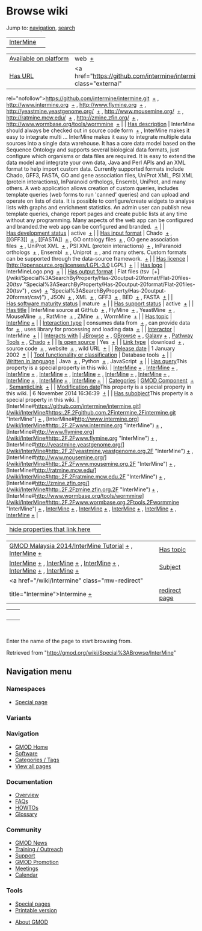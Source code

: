 <div id="mw-page-base" class="noprint">

</div>

<div id="mw-head-base" class="noprint">

</div>

<div id="content" class="mw-body" role="main">

<span id="top"></span>

<div id="mw-js-message" style="display:none;">

</div>



# <span dir="auto">Browse wiki</span>

<div id="bodyContent">

<div id="contentSub">

</div>

<div id="jump-to-nav" class="mw-jump">

Jump to: [navigation](#mw-navigation), [search](#p-search)

</div>

<div id="mw-content-text">

|                                          |     |
|------------------------------------------|-----|
| [InterMine](/wiki/InterMine "InterMine") |     |

|  |  |
|----|----|
| [Available on platform](/wiki/Property%3AAvailable_on_platform "Property:Available on platform") | <span class="smwb-value">web  <span class="smwsearch">[+](/wiki/Special%3ASearchByProperty/Available-20on-20platform/web "Special%3ASearchByProperty/Available-20on-20platform/web")</span></span> |
| [Has URL](/wiki/Property%3AHas_URL "Property:Has URL") | <span class="smwb-value"><a href="https://github.com/intermine/intermine.git" class="external"
rel="nofollow">https://github.com/intermine/intermine.git</a>  <span class="smwsearch">[+](/wiki/Special%3ASearchByProperty/Has-20URL/https:-2F-2Fgithub.com-2Fintermine-2Fintermine.git "Special%3ASearchByProperty/Has-20URL/https:-2F-2Fgithub.com-2Fintermine-2Fintermine.git")</span></span> , <span class="smwb-value"><a href="http://www.intermine.org" class="external"
rel="nofollow">http://www.intermine.org</a>  <span class="smwsearch">[+](/wiki/Special%3ASearchByProperty/Has-20URL/http:-2F-2Fwww.intermine.org "Special%3ASearchByProperty/Has-20URL/http:-2F-2Fwww.intermine.org")</span></span> , <span class="smwb-value"><a href="http://www.flymine.org" class="external"
rel="nofollow">http://www.flymine.org</a>  <span class="smwsearch">[+](/wiki/Special%3ASearchByProperty/Has-20URL/http:-2F-2Fwww.flymine.org "Special%3ASearchByProperty/Has-20URL/http:-2F-2Fwww.flymine.org")</span></span> , <span class="smwb-value"><a href="http://yeastmine.yeastgenome.org/" class="external"
rel="nofollow">http://yeastmine.yeastgenome.org/</a>  <span class="smwsearch">[+](/wiki/Special%3ASearchByProperty/Has-20URL/http:-2F-2Fyeastmine.yeastgenome.org-2F "Special%3ASearchByProperty/Has-20URL/http:-2F-2Fyeastmine.yeastgenome.org-2F")</span></span> , <span class="smwb-value"><a href="http://www.mousemine.org/" class="external"
rel="nofollow">http://www.mousemine.org/</a>  <span class="smwsearch">[+](/wiki/Special%3ASearchByProperty/Has-20URL/http:-2F-2Fwww.mousemine.org-2F "Special%3ASearchByProperty/Has-20URL/http:-2F-2Fwww.mousemine.org-2F")</span></span> , <span class="smwb-value"><a href="http://ratmine.mcw.edu/" class="external"
rel="nofollow">http://ratmine.mcw.edu/</a>  <span class="smwsearch">[+](/wiki/Special%3ASearchByProperty/Has-20URL/http:-2F-2Fratmine.mcw.edu-2F "Special%3ASearchByProperty/Has-20URL/http:-2F-2Fratmine.mcw.edu-2F")</span></span> , <span class="smwb-value"><a href="http://zmine.zfin.org/" class="external"
rel="nofollow">http://zmine.zfin.org/</a>  <span class="smwsearch">[+](/wiki/Special%3ASearchByProperty/Has-20URL/http:-2F-2Fzmine.zfin.org-2F "Special%3ASearchByProperty/Has-20URL/http:-2F-2Fzmine.zfin.org-2F")</span></span> , <span class="smwb-value"><a href="http://www.wormbase.org/tools/wormmine" class="external"
rel="nofollow">http://www.wormbase.org/tools/wormmine</a>  <span class="smwsearch">[+](/wiki/Special%3ASearchByProperty/Has-20URL/http:-2F-2Fwww.wormbase.org-2Ftools-2Fwormmine "Special%3ASearchByProperty/Has-20URL/http:-2F-2Fwww.wormbase.org-2Ftools-2Fwormmine")</span></span> |
| [Has description](/wiki/Property%3AHas_description "Property:Has description") | <span class="smwb-value">InterMine should always be checked out in source code form  <span class="smwsearch">[+](/wiki/Special%3ASearchByProperty/Has-20description/InterMine-20should-20always-20be-20checked-20out-20in-20source-20code-20form "Special%3ASearchByProperty/Has-20description/InterMine-20should-20always-20be-20checked-20out-20in-20source-20code-20form")</span></span> , <span class="smwb-value">InterMine makes it easy to integrate multi<span class="smw-highlighter" data-type="2" state="persistent" data-title="Information"><span class="smwtext"> … </span><span class="smwttcontent">InterMine makes it easy to integrate multiple data sources into a single data warehouse. It has a core data model based on the Sequence Ontology and supports several biological data formats, just configure which organisms or data files are required. It is easy to extend the data model and integrate your own data, Java and Perl APIs and an XML format to help import custom data. Currently supported formats include Chado, GFF3, FASTA, GO and gene association files, UniProt XML, PSI XML (protein interactions), InParanoid orthologs, Ensembl, UniProt, and many others. A web application allows creation of custom queries, includes template queries (web forms to run 'canned' queries) and can upload and operate on lists of data. It is possible to configure/create widgets to analyse lists with graphs and enrichment statistics. An admin user can publish new template queries, change report pages and create public lists at any time without any programming. Many aspects of the web app can be configured and branded.</span></span>the web app can be configured and branded.  <span class="smwsearch">[+](/mediawiki/index.php?title=Special%3ASearchByProperty&x=Has-20description%2FInterMine-20makes-20it-20easy-20to-20integrate-20multiple-20data-20sources-20into-20a-20single-20data-20warehouse.-20It-20has-20a-20core-20data-20model-20based-20on-20the-20Sequence-20Ontology-20and-20supports-20several-20biological-20data-20formats%2C-20just-20configure-20which-20organisms-20or-20data-20files-20are-20required.-20It-20is-20easy-20to-20extend-20the-20data-20model-20and-20integrate-20your-20own-20data%2C-20Java-20and-20Perl-20APIs-20and-20an-20XML-20format-20to-20help-20import-20custom-20data.-20Currently-20supported-20formats-20include-20Chado%2C-20GFF3%2C-20FASTA%2C-20GO-20and-20gene-20association-20files%2C-20UniProt-20XML%2C-20PSI-20XML-20%28protein-20interactions%29%2C-20InParanoid-20orthologs%2C-20Ensembl%2C-20UniProt%2C-20and-20many-20others.-0A-0AA-20web-20application-20allows-20creation-20of-20custom-20queries%2C-20includes-20template-20queries-20%28web-20forms-20to-20run-20%27canned%27-20queries%29-20and-20can-20upload-20and-20operate-20on-20lists-20of-20data.-20It-20is-20possible-20to-20configure-2Fcreate-20widgets-20to-20analyse-20lists-20with-20graphs-20and-20enrichment-20statistics.-20An-20admin-20user-20can-20publish-20new-20template-20queries%2C-20change-20report-20pages-20and-20create-20public-20lists-20at-20any-20time-20without-20any-20programming.-20Many-20aspects-20of-20the-20web-20app-20can-20be-20configured-20and-20branded. "Special%3ASearchByProperty")</span></span> |
| [Has development status](/wiki/Property%3AHas_development_status "Property:Has development status") | <span class="smwb-value">active  <span class="smwsearch">[+](/wiki/Special%3ASearchByProperty/Has-20development-20status/active "Special%3ASearchByProperty/Has-20development-20status/active")</span></span> |
| [Has input format](/wiki/Property%3AHas_input_format "Property:Has input format") | <span class="smwb-value">Chado  <span class="smwsearch">[+](/wiki/Special%3ASearchByProperty/Has-20input-20format/Chado "Special%3ASearchByProperty/Has-20input-20format/Chado")</span></span> , <span class="smwb-value">\[\[GFF3\]\]  <span class="smwsearch">[+](/wiki/Special%3ASearchByProperty/Has-20input-20format/-5B-5BGFF3-5D-5D "Special%3ASearchByProperty/Has-20input-20format/-5B-5BGFF3-5D-5D")</span></span> , <span class="smwb-value">\[\[FASTA\]\]  <span class="smwsearch">[+](/wiki/Special%3ASearchByProperty/Has-20input-20format/-5B-5BFASTA-5D-5D "Special%3ASearchByProperty/Has-20input-20format/-5B-5BFASTA-5D-5D")</span></span> , <span class="smwb-value">GO ontology files  <span class="smwsearch">[+](/wiki/Special%3ASearchByProperty/Has-20input-20format/GO-20ontology-20files "Special%3ASearchByProperty/Has-20input-20format/GO-20ontology-20files")</span></span> , <span class="smwb-value">GO gene association files  <span class="smwsearch">[+](/wiki/Special%3ASearchByProperty/Has-20input-20format/GO-20gene-20association-20files "Special%3ASearchByProperty/Has-20input-20format/GO-20gene-20association-20files")</span></span> , <span class="smwb-value">UniProt XML  <span class="smwsearch">[+](/wiki/Special%3ASearchByProperty/Has-20input-20format/UniProt-20XML "Special%3ASearchByProperty/Has-20input-20format/UniProt-20XML")</span></span> , <span class="smwb-value">PSI XML (protein interactions)  <span class="smwsearch">[+](/wiki/Special%3ASearchByProperty/Has-20input-20format/PSI-20XML-20(protein-20interactions) "Special%3ASearchByProperty/Has-20input-20format/PSI-20XML-20(protein-20interactions)")</span></span> , <span class="smwb-value">InParanoid orthologs  <span class="smwsearch">[+](/wiki/Special%3ASearchByProperty/Has-20input-20format/InParanoid-20orthologs "Special%3ASearchByProperty/Has-20input-20format/InParanoid-20orthologs")</span></span> , <span class="smwb-value">Ensembl  <span class="smwsearch">[+](/wiki/Special%3ASearchByProperty/Has-20input-20format/Ensembl "Special%3ASearchByProperty/Has-20input-20format/Ensembl")</span></span> , <span class="smwb-value">Uniprot  <span class="smwsearch">[+](/wiki/Special%3ASearchByProperty/Has-20input-20format/Uniprot "Special%3ASearchByProperty/Has-20input-20format/Uniprot")</span></span> , <span class="smwb-value">and many others. Custom formats can be supported through the data-source framework.  <span class="smwsearch">[+](/wiki/Special%3ASearchByProperty/Has-20input-20format/and-20many-20others.-20Custom-20formats-20can-20be-20supported-20through-20the-20data-2Dsource-20framework. "Special%3ASearchByProperty/Has-20input-20format/and-20many-20others.-20Custom-20formats-20can-20be-20supported-20through-20the-20data-2Dsource-20framework.")</span></span> |
| [Has licence](/wiki/Property%3AHas_licence "Property:Has licence") | <span class="smwb-value">\[http://opensource.org/licenses/LGPL-3.0 LGPL\]  <span class="smwsearch">[+](/wiki/Special%3ASearchByProperty/Has-20licence/-5Bhttp:-2F-2Fopensource.org-2Flicenses-2FLGPL-2D3.0-20LGPL-5D "Special%3ASearchByProperty/Has-20licence/-5Bhttp:-2F-2Fopensource.org-2Flicenses-2FLGPL-2D3.0-20LGPL-5D")</span></span> |
| [Has logo](/wiki/Property%3AHas_logo "Property:Has logo") | <span class="smwb-value">InterMineLogo.png  <span class="smwsearch">[+](/wiki/Special%3ASearchByProperty/Has-20logo/InterMineLogo.png "Special%3ASearchByProperty/Has-20logo/InterMineLogo.png")</span></span> |
| [Has output format](/wiki/Property%3AHas_output_format "Property:Has output format") | <span class="smwb-value">Flat files (tsv  <span class="smwsearch">[+](/wiki/Special%3ASearchByProperty/Has-20output-20format/Flat-20files-20(tsv "Special%3ASearchByProperty/Has-20output-20format/Flat-20files-20(tsv")</span></span> , <span class="smwb-value">csv)  <span class="smwsearch">[+](/wiki/Special%3ASearchByProperty/Has-20output-20format/csv) "Special%3ASearchByProperty/Has-20output-20format/csv)")</span></span> , <span class="smwb-value">JSON  <span class="smwsearch">[+](/wiki/Special%3ASearchByProperty/Has-20output-20format/JSON "Special%3ASearchByProperty/Has-20output-20format/JSON")</span></span> , <span class="smwb-value">XML  <span class="smwsearch">[+](/wiki/Special%3ASearchByProperty/Has-20output-20format/XML "Special%3ASearchByProperty/Has-20output-20format/XML")</span></span> , <span class="smwb-value">GFF3  <span class="smwsearch">[+](/wiki/Special%3ASearchByProperty/Has-20output-20format/GFF3 "Special%3ASearchByProperty/Has-20output-20format/GFF3")</span></span> , <span class="smwb-value">BED  <span class="smwsearch">[+](/wiki/Special%3ASearchByProperty/Has-20output-20format/BED "Special%3ASearchByProperty/Has-20output-20format/BED")</span></span> , <span class="smwb-value">FASTA  <span class="smwsearch">[+](/wiki/Special%3ASearchByProperty/Has-20output-20format/FASTA "Special%3ASearchByProperty/Has-20output-20format/FASTA")</span></span> |
| [Has software maturity status](/wiki/Property%3AHas_software_maturity_status "Property:Has software maturity status") | <span class="smwb-value">mature  <span class="smwsearch">[+](/wiki/Special%3ASearchByProperty/Has-20software-20maturity-20status/mature "Special%3ASearchByProperty/Has-20software-20maturity-20status/mature")</span></span> |
| [Has support status](/wiki/Property%3AHas_support_status "Property:Has support status") | <span class="smwb-value">active  <span class="smwsearch">[+](/wiki/Special%3ASearchByProperty/Has-20support-20status/active "Special%3ASearchByProperty/Has-20support-20status/active")</span></span> |
| [Has title](/wiki/Property%3AHas_title "Property:Has title") | <span class="smwb-value">InterMine source at GitHub  <span class="smwsearch">[+](/wiki/Special%3ASearchByProperty/Has-20title/InterMine-20source-20at-20GitHub "Special%3ASearchByProperty/Has-20title/InterMine-20source-20at-20GitHub")</span></span> , <span class="smwb-value">FlyMine  <span class="smwsearch">[+](/wiki/Special%3ASearchByProperty/Has-20title/FlyMine "Special%3ASearchByProperty/Has-20title/FlyMine")</span></span> , <span class="smwb-value">YeastMine  <span class="smwsearch">[+](/wiki/Special%3ASearchByProperty/Has-20title/YeastMine "Special%3ASearchByProperty/Has-20title/YeastMine")</span></span> , <span class="smwb-value">MouseMine  <span class="smwsearch">[+](/wiki/Special%3ASearchByProperty/Has-20title/MouseMine "Special%3ASearchByProperty/Has-20title/MouseMine")</span></span> , <span class="smwb-value">RatMine  <span class="smwsearch">[+](/wiki/Special%3ASearchByProperty/Has-20title/RatMine "Special%3ASearchByProperty/Has-20title/RatMine")</span></span> , <span class="smwb-value">ZMine  <span class="smwsearch">[+](/wiki/Special%3ASearchByProperty/Has-20title/ZMine "Special%3ASearchByProperty/Has-20title/ZMine")</span></span> , <span class="smwb-value">WormMine  <span class="smwsearch">[+](/wiki/Special%3ASearchByProperty/Has-20title/WormMine "Special%3ASearchByProperty/Has-20title/WormMine")</span></span> |
| [Has topic](/wiki/Property%3AHas_topic "Property:Has topic") | <span class="smwb-value">[InterMine](/wiki/InterMine "InterMine") <span class="smwbrowse">[+](/wiki/Special%3ABrowse/InterMine "Special%3ABrowse/InterMine")</span></span> |
| [Interaction type](/wiki/Property%3AInteraction_type "Property:Interaction type") | <span class="smwb-value">consumes data from  <span class="smwsearch">[+](/wiki/Special%3ASearchByProperty/Interaction-20type/consumes-20data-20from "Special%3ASearchByProperty/Interaction-20type/consumes-20data-20from")</span></span> , <span class="smwb-value">can provide data for  <span class="smwsearch">[+](/wiki/Special%3ASearchByProperty/Interaction-20type/can-20provide-20data-20for "Special%3ASearchByProperty/Interaction-20type/can-20provide-20data-20for")</span></span> , <span class="smwb-value">uses library for processing and loading data  <span class="smwsearch">[+](/wiki/Special%3ASearchByProperty/Interaction-20type/uses-20library-20for-20processing-20and-20loading-20data "Special%3ASearchByProperty/Interaction-20type/uses-20library-20for-20processing-20and-20loading-20data")</span></span> |
| <a
href="/mediawiki/index.php?title=Property:Interactor&amp;action=edit&amp;redlink=1"
class="new"
title="Property:Interactor (page does not exist)">Interactor</a> | <span class="smwb-value">InterMine  <span class="smwsearch">[+](/wiki/Special%3ASearchByProperty/Interactor/InterMine "Special%3ASearchByProperty/Interactor/InterMine")</span></span> |
| [Interacts with](/wiki/Property%3AInteracts_with "Property:Interacts with") | <span class="smwb-value">[JBrowse](/wiki/JBrowse "JBrowse") <span class="smwbrowse">[+](/wiki/Special%3ABrowse/JBrowse "Special%3ABrowse/JBrowse")</span></span> , <span class="smwb-value">[GBrowse](/wiki/GBrowse "GBrowse") <span class="smwbrowse">[+](/wiki/Special%3ABrowse/GBrowse "Special%3ABrowse/GBrowse")</span></span> , <span class="smwb-value">[Galaxy](/wiki/Galaxy "Galaxy") <span class="smwbrowse">[+](/wiki/Special%3ABrowse/Galaxy "Special%3ABrowse/Galaxy")</span></span> , <span class="smwb-value">[Pathway Tools](/wiki/Pathway_Tools "Pathway Tools") <span class="smwbrowse">[+](/wiki/Special%3ABrowse/Pathway-20Tools "Special%3ABrowse/Pathway-20Tools")</span></span> , <span class="smwb-value"><a href="/wiki/Chado" class="mw-redirect" title="Chado">Chado</a> <span class="smwbrowse">[+](/wiki/Special%3ABrowse/Chado "Special%3ABrowse/Chado")</span></span> |
| [Is open source](/wiki/Property%3AIs_open_source "Property:Is open source") | <span class="smwb-value">Yes  <span class="smwsearch">[+](/wiki/Special%3ASearchByProperty/Is-20open-20source/Yes "Special%3ASearchByProperty/Is-20open-20source/Yes")</span></span> |
| [Link type](/wiki/Property%3ALink_type "Property:Link type") | <span class="smwb-value">download  <span class="smwsearch">[+](/wiki/Special%3ASearchByProperty/Link-20type/download "Special%3ASearchByProperty/Link-20type/download")</span></span> , <span class="smwb-value">source code  <span class="smwsearch">[+](/wiki/Special%3ASearchByProperty/Link-20type/source-20code "Special%3ASearchByProperty/Link-20type/source-20code")</span></span> , <span class="smwb-value">website  <span class="smwsearch">[+](/wiki/Special%3ASearchByProperty/Link-20type/website "Special%3ASearchByProperty/Link-20type/website")</span></span> , <span class="smwb-value">wild URL  <span class="smwsearch">[+](/wiki/Special%3ASearchByProperty/Link-20type/wild-20URL "Special%3ASearchByProperty/Link-20type/wild-20URL")</span></span> |
| [Release date](/wiki/Property%3ARelease_date "Property:Release date") | <span class="smwb-value">1 January 2002  <span class="smwsearch">[+](/wiki/Special%3ASearchByProperty/Release-20date/1-20January-202002 "Special%3ASearchByProperty/Release-20date/1-20January-202002")</span></span> |
| [Tool functionality or classification](/wiki/Property%3ATool_functionality_or_classification "Property:Tool functionality or classification") | <span class="smwb-value">Database tools  <span class="smwsearch">[+](/wiki/Special%3ASearchByProperty/Tool-20functionality-20or-20classification/Database-20tools "Special%3ASearchByProperty/Tool-20functionality-20or-20classification/Database-20tools")</span></span> |
| [Written in language](/wiki/Property%3AWritten_in_language "Property:Written in language") | <span class="smwb-value">Java  <span class="smwsearch">[+](/wiki/Special%3ASearchByProperty/Written-20in-20language/Java "Special%3ASearchByProperty/Written-20in-20language/Java")</span></span> , <span class="smwb-value">Python  <span class="smwsearch">[+](/wiki/Special%3ASearchByProperty/Written-20in-20language/Python "Special%3ASearchByProperty/Written-20in-20language/Python")</span></span> , <span class="smwb-value">JavaScript  <span class="smwsearch">[+](/wiki/Special%3ASearchByProperty/Written-20in-20language/JavaScript "Special%3ASearchByProperty/Written-20in-20language/JavaScript")</span></span> |
| <span class="smw-highlighter" data-type="1" state="inline" data-title="Property"><span class="smwbuiltin">[Has query](/wiki/Property:Has_query "Property:Has query")</span><span class="smwttcontent">This property is a special property in this wiki.</span></span> | <span class="smwb-value">[InterMine](/wiki/InterMine#_QUERY076e6c624fe53ae7008d899b8fb08793 "InterMine") <span class="smwbrowse">[+](/wiki/Special%3ABrowse/InterMine-23_QUERY076e6c624fe53ae7008d899b8fb08793 "Special%3ABrowse/InterMine-23 QUERY076e6c624fe53ae7008d899b8fb08793")</span></span> , <span class="smwb-value">[InterMine](/wiki/InterMine#_QUERYadeb6a9362677681aa9367dddf717a75 "InterMine") <span class="smwbrowse">[+](/wiki/Special%3ABrowse/InterMine-23_QUERYadeb6a9362677681aa9367dddf717a75 "Special%3ABrowse/InterMine-23 QUERYadeb6a9362677681aa9367dddf717a75")</span></span> , <span class="smwb-value">[InterMine](/wiki/InterMine#_QUERY56ce9ee5944c60ebc6f8a87e244e441c "InterMine") <span class="smwbrowse">[+](/wiki/Special%3ABrowse/InterMine-23_QUERY56ce9ee5944c60ebc6f8a87e244e441c "Special%3ABrowse/InterMine-23 QUERY56ce9ee5944c60ebc6f8a87e244e441c")</span></span> , <span class="smwb-value">[InterMine](/wiki/InterMine#_QUERY73ff506ba58c55797e39f473cd707478 "InterMine") <span class="smwbrowse">[+](/wiki/Special%3ABrowse/InterMine-23_QUERY73ff506ba58c55797e39f473cd707478 "Special%3ABrowse/InterMine-23 QUERY73ff506ba58c55797e39f473cd707478")</span></span> , <span class="smwb-value">[InterMine](/wiki/InterMine#_QUERYba417adcdcdb2319b9859f7d80fb9411 "InterMine") <span class="smwbrowse">[+](/wiki/Special%3ABrowse/InterMine-23_QUERYba417adcdcdb2319b9859f7d80fb9411 "Special%3ABrowse/InterMine-23 QUERYba417adcdcdb2319b9859f7d80fb9411")</span></span> , <span class="smwb-value">[InterMine](/wiki/InterMine#_QUERY741017b339c8dfbc389705b7629e2be0 "InterMine") <span class="smwbrowse">[+](/wiki/Special%3ABrowse/InterMine-23_QUERY741017b339c8dfbc389705b7629e2be0 "Special%3ABrowse/InterMine-23 QUERY741017b339c8dfbc389705b7629e2be0")</span></span> , <span class="smwb-value">[InterMine](/wiki/InterMine#_QUERY9fb06ff9892c7c2a179a225badf4f335 "InterMine") <span class="smwbrowse">[+](/wiki/Special%3ABrowse/InterMine-23_QUERY9fb06ff9892c7c2a179a225badf4f335 "Special%3ABrowse/InterMine-23 QUERY9fb06ff9892c7c2a179a225badf4f335")</span></span> , <span class="smwb-value">[InterMine](/wiki/InterMine#_QUERYb64dfa4dbb95534bb92b7eb0e2377669 "InterMine") <span class="smwbrowse">[+](/wiki/Special%3ABrowse/InterMine-23_QUERYb64dfa4dbb95534bb92b7eb0e2377669 "Special%3ABrowse/InterMine-23 QUERYb64dfa4dbb95534bb92b7eb0e2377669")</span></span> , <span class="smwb-value">[InterMine](/wiki/InterMine#_QUERYd8246db7dc5e39e77d6a7396137530a6 "InterMine") <span class="smwbrowse">[+](/wiki/Special%3ABrowse/InterMine-23_QUERYd8246db7dc5e39e77d6a7396137530a6 "Special%3ABrowse/InterMine-23 QUERYd8246db7dc5e39e77d6a7396137530a6")</span></span> , <span class="smwb-value">[InterMine](/wiki/InterMine#_QUERY9b6102e5eedc85801b51c1127eb363ae "InterMine") <span class="smwbrowse">[+](/wiki/Special%3ABrowse/InterMine-23_QUERY9b6102e5eedc85801b51c1127eb363ae "Special%3ABrowse/InterMine-23 QUERY9b6102e5eedc85801b51c1127eb363ae")</span></span> |
| [Categories](/wiki/Special:Categories "Special:Categories") | <span class="smwb-value">[GMOD Component](/wiki/Category%3AGMOD_Component "Category%3AGMOD Component")  <span class="smwsearch">[+](/wiki/Special%3ASearchByProperty/GMOD-20Component "Special%3ASearchByProperty/GMOD-20Component")</span></span> , <span class="smwb-value"><a
href="/mediawiki/index.php?title=Category%3ASemanticLink&amp;action=edit&amp;redlink=1"
class="new"
title="Category%3ASemanticLink (page does not exist)">SemanticLink</a>  <span class="smwsearch">[+](/wiki/Special%3ASearchByProperty/SemanticLink "Special%3ASearchByProperty/SemanticLink")</span></span> |
| <span class="smw-highlighter" data-type="1" state="inline" data-title="Property"><span class="smwbuiltin">[Modification date](/wiki/Property:Modification_date "Property:Modification date")</span><span class="smwttcontent">This property is a special property in this wiki.</span></span> | <span class="smwb-value">6 November 2014 16:36:39  <span class="smwsearch">[+](/wiki/Special%3ASearchByProperty/Modification-20date/6-20November-202014-2016:36:39 "Special%3ASearchByProperty/Modification-20date/6-20November-202014-2016:36:39")</span></span> |
| <span class="smw-highlighter" data-type="1" state="inline" data-title="Property"><span class="smwbuiltin">[Has subobject](/wiki/Property%3AHas_subobject "Property:Has subobject")</span><span class="smwttcontent">This property is a special property in this wiki.</span></span> | <span class="smwb-value">[InterMine#https://github.com/intermine/intermine.git](/wiki/InterMine#https:.2F.2Fgithub.com.2Fintermine.2Fintermine.git "InterMine") <span class="smwbrowse">[+](/wiki/Special%3ABrowse/InterMine-23https:-2F-2Fgithub.com-2Fintermine-2Fintermine.git "Special%3ABrowse/InterMine-23https:-2F-2Fgithub.com-2Fintermine-2Fintermine.git")</span></span> , <span class="smwb-value">[InterMine#http://www.intermine.org](/wiki/InterMine#http:.2F.2Fwww.intermine.org "InterMine") <span class="smwbrowse">[+](/wiki/Special%3ABrowse/InterMine-23http:-2F-2Fwww.intermine.org "Special%3ABrowse/InterMine-23http:-2F-2Fwww.intermine.org")</span></span> , <span class="smwb-value">[InterMine#http://www.flymine.org](/wiki/InterMine#http:.2F.2Fwww.flymine.org "InterMine") <span class="smwbrowse">[+](/wiki/Special%3ABrowse/InterMine-23http:-2F-2Fwww.flymine.org "Special%3ABrowse/InterMine-23http:-2F-2Fwww.flymine.org")</span></span> , <span class="smwb-value">[InterMine#http://yeastmine.yeastgenome.org/](/wiki/InterMine#http:.2F.2Fyeastmine.yeastgenome.org.2F "InterMine") <span class="smwbrowse">[+](/wiki/Special%3ABrowse/InterMine-23http:-2F-2Fyeastmine.yeastgenome.org-2F "Special%3ABrowse/InterMine-23http:-2F-2Fyeastmine.yeastgenome.org-2F")</span></span> , <span class="smwb-value">[InterMine#http://www.mousemine.org/](/wiki/InterMine#http:.2F.2Fwww.mousemine.org.2F "InterMine") <span class="smwbrowse">[+](/wiki/Special%3ABrowse/InterMine-23http:-2F-2Fwww.mousemine.org-2F "Special%3ABrowse/InterMine-23http:-2F-2Fwww.mousemine.org-2F")</span></span> , <span class="smwb-value">[InterMine#http://ratmine.mcw.edu/](/wiki/InterMine#http:.2F.2Fratmine.mcw.edu.2F "InterMine") <span class="smwbrowse">[+](/wiki/Special%3ABrowse/InterMine-23http:-2F-2Fratmine.mcw.edu-2F "Special%3ABrowse/InterMine-23http:-2F-2Fratmine.mcw.edu-2F")</span></span> , <span class="smwb-value">[InterMine#http://zmine.zfin.org/](/wiki/InterMine#http:.2F.2Fzmine.zfin.org.2F "InterMine") <span class="smwbrowse">[+](/wiki/Special%3ABrowse/InterMine-23http:-2F-2Fzmine.zfin.org-2F "Special%3ABrowse/InterMine-23http:-2F-2Fzmine.zfin.org-2F")</span></span> , <span class="smwb-value">[InterMine#http://www.wormbase.org/tools/wormmine](/wiki/InterMine#http:.2F.2Fwww.wormbase.org.2Ftools.2Fwormmine "InterMine") <span class="smwbrowse">[+](/wiki/Special%3ABrowse/InterMine-23http:-2F-2Fwww.wormbase.org-2Ftools-2Fwormmine "Special%3ABrowse/InterMine-23http:-2F-2Fwww.wormbase.org-2Ftools-2Fwormmine")</span></span> , <span class="smwb-value">[InterMine](/wiki/InterMine#_35f0a4dfb21d901063f9534114909319 "InterMine") <span class="smwbrowse">[+](/wiki/Special%3ABrowse/InterMine-23_35f0a4dfb21d901063f9534114909319 "Special%3ABrowse/InterMine-23 35f0a4dfb21d901063f9534114909319")</span></span> , <span class="smwb-value">[InterMine](/wiki/InterMine#_44c0411f669b0bc7ee3599b3e40bf478 "InterMine") <span class="smwbrowse">[+](/wiki/Special%3ABrowse/InterMine-23_44c0411f669b0bc7ee3599b3e40bf478 "Special%3ABrowse/InterMine-23 44c0411f669b0bc7ee3599b3e40bf478")</span></span> , <span class="smwb-value">[InterMine](/wiki/InterMine#_23c1d6f8e2fcb6320697d1877b352a27 "InterMine") <span class="smwbrowse">[+](/wiki/Special%3ABrowse/InterMine-23_23c1d6f8e2fcb6320697d1877b352a27 "Special%3ABrowse/InterMine-23 23c1d6f8e2fcb6320697d1877b352a27")</span></span> , <span class="smwb-value">[InterMine](/wiki/InterMine#_19ca3e5527b4a7801df22e02220506b6 "InterMine") <span class="smwbrowse">[+](/wiki/Special%3ABrowse/InterMine-23_19ca3e5527b4a7801df22e02220506b6 "Special%3ABrowse/InterMine-23 19ca3e5527b4a7801df22e02220506b6")</span></span> , <span class="smwb-value">[InterMine](/wiki/InterMine#_1974840c5524f47e32e34fbc09fa67f4 "InterMine") <span class="smwbrowse">[+](/wiki/Special%3ABrowse/InterMine-23_1974840c5524f47e32e34fbc09fa67f4 "Special%3ABrowse/InterMine-23 1974840c5524f47e32e34fbc09fa67f4")</span></span> |

<span id="smw_browse_incoming"></span>

|  |  |
|----|----|
| [hide properties that link here](/mediawiki/index.php?title=Special:Browse&offset=0&dir=out&article=InterMine)  |  |

|  |  |
|----|----|
| <span class="smwb-ivalue">[GMOD Malaysia 2014/InterMine Tutorial](/wiki/GMOD_Malaysia_2014/InterMine_Tutorial "GMOD Malaysia 2014/InterMine Tutorial") <span class="smwbrowse">[+](/wiki/Special%3ABrowse/GMOD-20Malaysia-202014-2FInterMine-20Tutorial "Special%3ABrowse/GMOD-20Malaysia-202014-2FInterMine-20Tutorial")</span></span> , <span class="smwb-ivalue">[InterMine](/wiki/InterMine "InterMine") <span class="smwbrowse">[+](/wiki/Special%3ABrowse/InterMine "Special%3ABrowse/InterMine")</span></span> | [Has topic](/wiki/Property%3AHas_topic "Property:Has topic") |
| <span class="smwb-ivalue">[InterMine](/wiki/InterMine#_23c1d6f8e2fcb6320697d1877b352a27 "InterMine") <span class="smwbrowse">[+](/wiki/Special%3ABrowse/InterMine-23_23c1d6f8e2fcb6320697d1877b352a27 "Special%3ABrowse/InterMine-23 23c1d6f8e2fcb6320697d1877b352a27")</span></span> , <span class="smwb-ivalue">[InterMine](/wiki/InterMine#_19ca3e5527b4a7801df22e02220506b6 "InterMine") <span class="smwbrowse">[+](/wiki/Special%3ABrowse/InterMine-23_19ca3e5527b4a7801df22e02220506b6 "Special%3ABrowse/InterMine-23 19ca3e5527b4a7801df22e02220506b6")</span></span> , <span class="smwb-ivalue">[InterMine](/wiki/InterMine#_1974840c5524f47e32e34fbc09fa67f4 "InterMine") <span class="smwbrowse">[+](/wiki/Special%3ABrowse/InterMine-23_1974840c5524f47e32e34fbc09fa67f4 "Special%3ABrowse/InterMine-23 1974840c5524f47e32e34fbc09fa67f4")</span></span> , <span class="smwb-ivalue">[InterMine](/wiki/InterMine#_35f0a4dfb21d901063f9534114909319 "InterMine") <span class="smwbrowse">[+](/wiki/Special%3ABrowse/InterMine-23_35f0a4dfb21d901063f9534114909319 "Special%3ABrowse/InterMine-23 35f0a4dfb21d901063f9534114909319")</span></span> , <span class="smwb-ivalue">[InterMine](/wiki/InterMine#_44c0411f669b0bc7ee3599b3e40bf478 "InterMine") <span class="smwbrowse">[+](/wiki/Special%3ABrowse/InterMine-23_44c0411f669b0bc7ee3599b3e40bf478 "Special%3ABrowse/InterMine-23 44c0411f669b0bc7ee3599b3e40bf478")</span></span> | [Subject](/wiki/Property%3ASubject "Property%3ASubject") |
| <span class="smwb-ivalue"><a href="/wiki/Intermine" class="mw-redirect"
title="Intermine">Intermine</a> <span class="smwbrowse">[+](/wiki/Special%3ABrowse/Intermine "Special%3ABrowse/Intermine")</span></span> | [redirect page](/wiki/Special:ListRedirects "Special:ListRedirects") |

|     |     |
|-----|-----|
|     |     |

 

Enter the name of the page to start browsing from.  

</div>

<div class="printfooter">

Retrieved from "<http://gmod.org/wiki/Special%3ABrowse/InterMine>"

</div>

<div id="catlinks" class="catlinks catlinks-allhidden">

</div>

<div class="visualClear">

</div>

</div>

</div>

<div id="mw-navigation">

## Navigation menu

<div id="mw-head">



<div id="left-navigation">

<div id="p-namespaces" class="vectorTabs" role="navigation"
aria-labelledby="p-namespaces-label">

### Namespaces

- <span id="ca-nstab-special">[Special
  page](/wiki/Special%3ABrowse/InterMine "This is a special page, you cannot edit the page itself")</span>

</div>

<div id="p-variants" class="vectorMenu emptyPortlet" role="navigation"
aria-labelledby="p-variants-label">

### 

### Variants[](#)

<div class="menu">

</div>

</div>

</div>





</div>



</div>

</div>

</div>

<div id="mw-panel">

<div id="p-logo" role="banner">

<a href="/wiki/Main_Page"
style="background-image: url(http://gmod.org/images/GMOD-cogs.png);"
title="Visit the main page"></a>

</div>

<div id="p-Navigation" class="portal" role="navigation"
aria-labelledby="p-Navigation-label">

### Navigation

<div class="body">

- <span id="n-GMOD-Home">[GMOD Home](/wiki/Main_Page)</span>
- <span id="n-Software">[Software](/wiki/GMOD_Components)</span>
- <span id="n-Categories-.2F-Tags">[Categories /
  Tags](/wiki/Categories)</span>
- <span id="n-View-all-pages">[View all
  pages](/wiki/Special:AllPages)</span>

</div>

</div>

<div id="p-Documentation" class="portal" role="navigation"
aria-labelledby="p-Documentation-label">

### Documentation

<div class="body">

- <span id="n-Overview">[Overview](/wiki/Overview)</span>
- <span id="n-FAQs">[FAQs](/wiki/Category%3AFAQ)</span>
- <span id="n-HOWTOs">[HOWTOs](/wiki/Category%3AHOWTO)</span>
- <span id="n-Glossary">[Glossary](/wiki/Glossary)</span>

</div>

</div>

<div id="p-Community" class="portal" role="navigation"
aria-labelledby="p-Community-label">

### Community

<div class="body">

- <span id="n-GMOD-News">[GMOD News](/wiki/GMOD_News)</span>
- <span id="n-Training-.2F-Outreach">[Training /
  Outreach](/wiki/Training_and_Outreach)</span>
- <span id="n-Support">[Support](/wiki/Support)</span>
- <span id="n-GMOD-Promotion">[GMOD
  Promotion](/wiki/GMOD_Promotion)</span>
- <span id="n-Meetings">[Meetings](/wiki/Meetings)</span>
- <span id="n-Calendar">[Calendar](/wiki/Calendar)</span>

</div>

</div>

<div id="p-tb" class="portal" role="navigation"
aria-labelledby="p-tb-label">

### Tools

<div class="body">

- <span id="t-specialpages"><a href="/wiki/Special:SpecialPages" accesskey="q"
  title="A list of all special pages [q]">Special pages</a></span>
- <span id="t-print"><a
  href="/mediawiki/index.php?title=Special%3ABrowse/InterMine&amp;printable=yes"
  rel="alternate" accesskey="p"
  title="Printable version of this page [p]">Printable version</a></span>

</div>

</div>

</div>

</div>

<div id="footer" role="contentinfo">

- <span id="footer-places-about">[About
  GMOD](/wiki/GMOD:About "GMOD:About")</span>

<!-- -->






</div>
